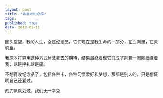 ```yaml
---
layout: post
title: "青春的纪念品"
tags:
published: true
date: 2012-02-11
---
```


回头望望，我的人生，全是纪念品，它们现在是我生命的一部分，在血肉里，在灵魂里。

我原本打算用这种方式悼念死去的期待，结果最终发现它们成了荆棘一圈圈缠绕着我，越是挣扎越是痛。

不想再收纪念品了，包括各种卡，各种习惯爱好和梦想，那都是别人的，只是想证明自己还爱过。

刻刀默默划过，我们无一幸免
